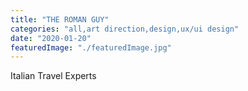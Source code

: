 ```yaml
---
title: "THE ROMAN GUY"
categories: "all,art direction,design,ux/ui design"
date: "2020-01-20"
featuredImage: "./featuredImage.jpg"
---
```


Italian Travel Experts
